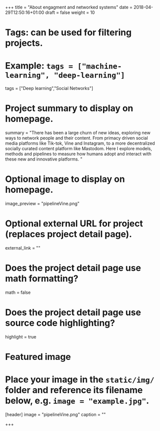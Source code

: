 +++
title = "About engagment and networked systems"
date = 2018-04-29T12:50:16+01:00
draft = false
weight = 10
# Tags: can be used for filtering projects.
# Example: `tags = ["machine-learning", "deep-learning"]`
tags = ["Deep learning","Social Networks"]

# Project summary to display on homepage.
summary = "There has been a large churn of new ideas, exploring new ways to network people and their content. From primacy driven social media platforms like Tik-tok, Vine and Instagram, to a more decentralized socially curated content platform like Mastodom. Here I explore models, methods and pipelines to measure how humans adopt and interact with these new and innovative platforms. "

# Optional image to display on homepage.
image_preview = "pipelineVine.png"

# Optional external URL for project (replaces project detail page).
external_link = ""

# Does the project detail page use math formatting?
math = false

# Does the project detail page use source code highlighting?
highlight = true

# Featured image
# Place your image in the `static/img/` folder and reference its filename below, e.g. `image = "example.jpg"`.
[header]
image = "pipelineVine.png"
caption = ""

+++
